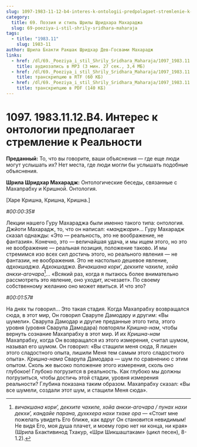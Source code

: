 ```yaml
---
slug: 1097-1983-11-12-b4-interes-k-ontologii-predpolagaet-stremlenie-k-realnosti
category:
  title: 69. Поэзия и стиль Шрилы Шридхара Махараджа
  slug: 69-poeziya-i-stil-shrily-sridhara-maharaja
tags:
  - title: "1983.11"
    slug: 1983-11
author: Шрила Бхакти Ракшак Шридхар Дев-Госвами Махарадж
links:
  - href: /dl/69._Poeziya_i_stil_Shrily_Sridhara_Maharaja/1097_1983.11.12.B4_SridharMj_Interes_k_ontologii_predpolagaet_stremlenie_k_Realnosti.mp3
    title: аудиозапись в MP3 (3 мин. 27 сек., 3,4 МБ)
  - href: /dl/69._Poeziya_i_stil_Shrily_Sridhara_Maharaja/1097_1983.11.12.B4_SridharMj_Interes_k_ontologii_predpolagaet_stremlenie_k_Realnosti.rtf
    title: транскрипцию в RTF (60 КБ)
  - href: /dl/69._Poeziya_i_stil_Shrily_Sridhara_Maharaja/1097_1983.11.12.B4_SridharMj_Interes_k_ontologii_predpolagaet_stremlenie_k_Realnosti.pdf
    title: транскрипцию в PDF (140 КБ)
---
```


# 1097. 1983.11.12.B4. Интерес к онтологии предполагает стремление к Реальности

**Преданный:** То, что вы говорите, ваши объяснения — где еще люди могут услышать их? Нет места, где люди могли бы услышать подобные объяснения.

**Шрила Шридхар Махарадж:** Онтологические беседы, связанные с Махапрабху и Кришной. Онтология.

[Харе Кришна, Кришна, Кришна.]

*#00:00:35#*

Лекции нашего Гуру Махараджа были именно такого типа: онтология. Джйоти Махарадж, то, что он написал: «*манджари*»… Гуру Махарадж сказал однажды: «Это — реальность, это не воображение, не фантазия». Конечно, это — величайшая удача, и мы ищем этого, но это не воображение — реальная позиция, положение таково. И мы стремимся изо всех сил достичь этого, но реального явления — не фантазии, не воображения. Это не настолько дешевое явление, *адхокшаджа. Адхокшаджа*. *Вичакшана кори’, декхите чахиле, хойа анкхи-агочара*[^_ftn1]… «Всякий раз, когда я пытаюсь более внимательно рассмотреть это явление, оно уходит, исчезает». По своему собственному желанию оно может явиться. И что это?

*#00:01:57#*

На днях ты говорил… Это такая стадия. Когда Махапрабху возвращался сюда, в этот мир, Он говорил Сварупе Дамодару и другим: «Вы шумели». Сварупа Дамодар и другие преданные этого типа, этого уровня (уровня Сварупа Дамодара) повторяли *Кришна-нам*, чтобы вернуть сознание Махапрабху в этот мир. И их *Кришна-нам* Махапрабху, когда Он возвращался из этого измерения, считал шумом, называл его шумом. Он говорил: «Вы стащили меня сюда, Я лишен этого сладостного опыта, лишили Меня тем самым этого сладостного опыта». *Кришна-нама* Сварупа Дамодара — шум по сравнению с этим опытом. Сколь же высоко положение этого измерения, сколь оно глубокое! Глубоко погрузится в реальность. Как глубоко мы должны погрузиться, чтобы достичь этой стадии, уровня измерения реальности? Глубина показана таким образом. Махапрабху сказал: «Вы все шумели, создали этот шум, и стащили Меня сюда».



[^_ftn1]: *вичакшана кори’, декхите чахиле, хойа анкхи-агочара / пунах нахи декхи’, кандайе парана, духкхера нахи тхаке ора* — «Стоит мне пожелать увидеть Его ближе, как вдруг Он становится невидимым! Не видя Его, моя душа плачет, и моему горю нет ни конца, ни края» (Шрила Бхактивинод Тхакур, «Шри Шикшаштакам» (цикл песен), 8-1.2).

